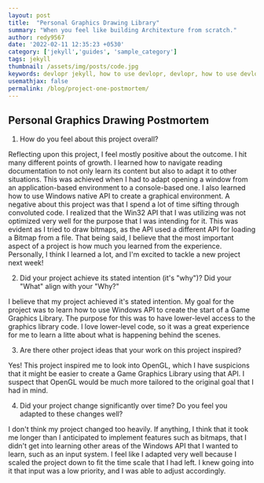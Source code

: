 ```yaml
---
layout: post
title:  "Personal Graphics Drawing Library"
summary: "When you feel like building Architexture from scratch."
author: redy9567
date: '2022-02-11 12:35:23 +0530'
category: ['jekyll','guides', 'sample_category']
tags: jekyll
thumbnail: /assets/img/posts/code.jpg
keywords: devlopr jekyll, how to use devlopr, devlopr, how to use devlopr-jekyll, devlopr-jekyll tutorial,best jekyll themes, multi categories and tags
usemathjax: false
permalink: /blog/project-one-postmortem/
---
```


## Personal Graphics Drawing Postmortem

1. How do you feel about this project overall?

Reflecting upon this project, I feel mostly positive about the outcome. I hit many different points of growth. I learned how to navigate reading documentation to not only learn its content but also to adapt it to other situations. This was achieved when I had to adapt opening a window from an application-based environment to a console-based one. I also learned how to use Windows native API to create a graphical environment. A negative about this project was that I spend a lot of time sifting through convoluted code. I realized that the Win32 API that I was utilizing was not optimized very well for the purpose that I was intending for it. This was evident as I tried to draw bitmaps, as the API used a different API for loading a Bitmap from a file. That being said, I believe that the most important aspect of a project is how much you learned from the experience. Personally, I think I learned a lot, and I'm excited to tackle a new project next week!

2. Did your project achieve its stated intention (it's "why")? Did your "What" align with your "Why?"

I believe that my project achieved it's stated intention. My goal for the project was to learn how to use Windows API to create the start of a Game Graphics Library. The purpose for this was to have lower-level access to the graphics library code. I love lower-level code, so it was a great experience for me to learn a litte about what is happening behind the scenes.

3. Are there other project ideas that your work on this project inspired?

Yes! This project inspired me to look into OpenGL, which I have suspicions that it might be easier to create a Game Graphics Library using that API. I suspect that OpenGL would be much more tailored to the original goal that I had in mind.

4. Did your project change significantly over time? Do you feel you adapted to these changes well?

I don't think my project changed too heavily. If anything, I think that it took me longer than I anticipated to implement features such as bitmaps, that I didn't get into learning other areas of the Windows API that I wanted to learn, such as an input system. I feel like I adapted very well because I scaled the project down to fit the time scale that I had left. I knew going into it that input was a low priority, and I was able to adjust accordingly. 